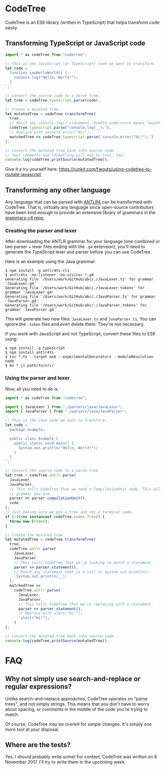 # CodeTree

CodeTree is an ES6 library (written in TypeScript) that helps transform code easily.

## Transforming TypeScript or JavaScript code

```javascript
import * as codeTree from "codetree";

// This is the JavaScript (or TypeScript) code we want to transform.
let code = `
  function sayHelloWorld() {
    console.log("Hello, World!");
  }
`;

// Convert the source code to a parse tree.
let tree = codeTree.typescript.parse(code);

// Create a mutated tree.
let mutatedTree = codeTree.transformTree(
  tree,
  // Match any console.log() statement. Double underscore means "anything".
  codeTree.typescript.parse("console.log(__);"),
  // Replace with console.error("Hi!");
  matchedTree => codeTree.typescript.parse(`console.error("Hi!");`)
);

// Convert the mutated tree back into source code.
// Your comments and formatting will not be lost. Yay!
console.log(codeTree.printSource(mutatedTree));

```

Give it a try yourself here: https://runkit.com/fwouts/using-codetree-to-mutate-javascript

## Transforming any other language

Any language that can be parsed with [ANTLR4](https://github.com/antlr/antlr4) can be transformed with CodeTree. That is, virtually any language since open-source contributors have been kind enough to provide an extensive library of grammars in the [grammars-v4 repo](https://github.com/antlr/grammars-v4).

### Creating the parser and lexer

After downloading the ANTLR grammar for your language (one combined or two parser + lexer files ending with the `.g4` extension), you'll need to generate the TypeScript lexer and parser before you can use CodeTree.

Here is an example using the Java grammar:
```shell
$ npm install -g antlr4ts-cli
$ antlr4ts -no-listener -no-visitor *.g4
Generating file '/Users/work/GitHub/abc/./JavaLexer.ts' for grammar 'JavaLexer.g4'
Generating file '/Users/work/GitHub/abc/./JavaLexer.tokens' for grammar 'JavaLexer.g4'
Generating file '/Users/work/GitHub/abc/./JavaParser.ts' for grammar 'JavaParser.g4'
Generating file '/Users/work/GitHub/abc/./JavaParser.tokens' for grammar 'JavaParser.g4'
```

This will generate two new files: `JavaLexer.ts` and `JavaParser.ts`. You can ignore the `.token` files and even delete them. They're not necessary.

If you work with JavaScript and not TypeScript, convert these files to ES6 using:
```shell
$ npm install -g typescript
$ npm install antlr4ts
$ tsc *.ts --target es6 --experimentalDecorators --moduleResolution node
$ mv *.js path/to/src/
```

### Using the parser and lexer

Now, all you need to do is:
```javascript
import * as codeTree from "codetree";

import { JavaLexer } from "./parsers/java/JavaLexer";
import { JavaParser } from "./parsers/java/JavaParser";

// This is the Java code we want to transform.
let code = `
  package example;

  public class Example {
    public static void main() {
      System.out.println("Hello, World!");
    }
  }
`;

// Convert the source code to a parse tree.
let tree = codeTree.antlr.parse(
  JavaLexer,
  JavaParser,
  // This tells CodeTree that we need a CompilationUnit node. This will depend on the
  // grammar you use.
  parser => parser.compilationUnit(),
  code
);
// Just making sure we got a tree and not a terminal node.
if (!(tree instanceof codeTree.nodes.Tree)) {
  throw new Error();
}

// Create the mutated tree.
let mutatedTree = codeTree.transformTree(
  tree,
  codeTree.antlr.parse(
    JavaLexer,
    JavaParser,
    // This tells CodeTree that we're looking to match a statement.
    parser => parser.statement(),
    // Match any statement that is a call to System.out.println().
    `System.out.println(__);`
  ),
  matchedTree =>
    codeTree.antlr.parse(
      JavaLexer,
      JavaParser,
      // This tells CodeTree that we're replacing with a statement.
      parser => parser.statement(),
      // Replace with alert("Hi!");
      `alert("Hi!");`
    )
);

// Convert the mutated tree back into source code.
console.log(codeTree.printSource(mutatedTree));
```

# FAQ

## Why not simply use search-and-replace or regular expressions?

Unlike search-and-replace approaches, CodeTree operates on "parse trees", and not simply strings. This means that you don't have to worry about spacing, or comments in the middle of the code you're trying to match.

Of course, CodeTree may be overkill for simple changes. It's simply one more tool at your disposal.

## Where are the tests?

Yes, I should probably write some! For context, CodeTree was written on 8 November 2017. I'll try to write them in the upcoming week.
